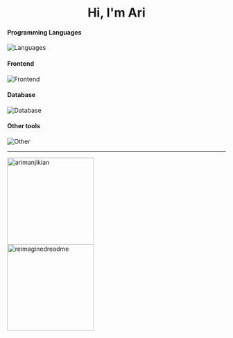 <h1 align="center">Hi, I'm Ari</h1>

#### Programming Languages
  ![Languages](https://skillicons.dev/icons?i=js,ts,python,dart,c,cpp)

#### Frontend
![Frontend](https://skillicons.dev/icons?i=react,vite,nextjs,css,tailwind)

#### Database
![Database](https://skillicons.dev/icons?i=mysql,mongodb,firebase)

#### Other tools
![Other](https://skillicons.dev/icons?i=git,netlify,vercel,figma,photoshop,aws,tensorflow)    
<hr>
<div style="display: flex; flex-direction: column; align-items: flex-start;">
  <img src="https://github-readme-stats.vercel.app/api/top-langs?username=arimanjikian&show_icons=false&locale=en&layout=compact" alt="arimanjikian" height="200" />
  
  <img src="https://myreadme.vercel.app/api/embed/AriManjikian?panels=commitgraph" alt="reimaginedreadme" height="200" />
</div>
